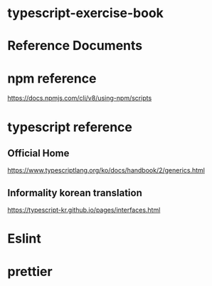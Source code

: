 # typescript-exercise-book


# Reference Documents
# npm reference
https://docs.npmjs.com/cli/v8/using-npm/scripts

# typescript reference
## Official Home
https://www.typescriptlang.org/ko/docs/handbook/2/generics.html

## Informality korean translation
https://typescript-kr.github.io/pages/interfaces.html

# Eslint

# prettier